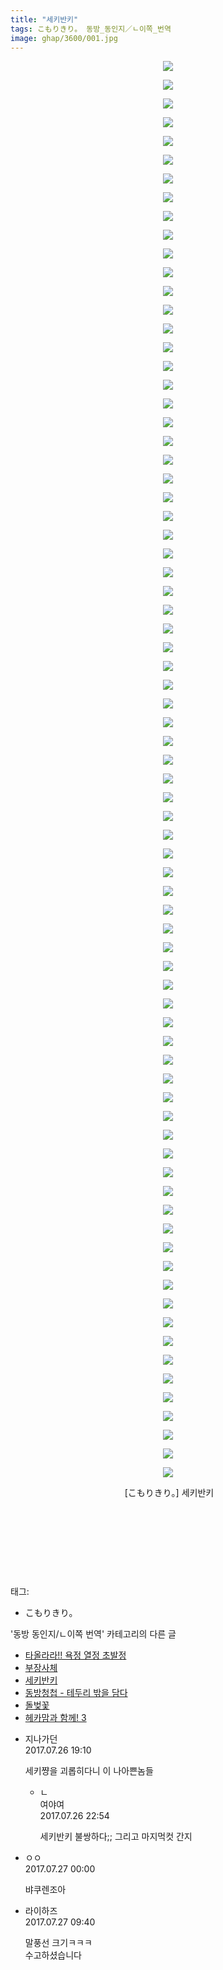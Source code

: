 ```yaml
---
title: "세키반키"
tags: こもりきり。 동방_동인지／ㄴ이쪽_번역
image: ghap/3600/001.jpg
---
```

<div class="article">
<p style="text-align: center; clear: none; float: none;"><img src="{{ site.nasurl }}/ghap/3600/001.jpg"/></p>
<p style="text-align: center; clear: none; float: none;"><img src="{{ site.nasurl }}/ghap/3600/002.jpg"/></p>
<p style="text-align: center; clear: none; float: none;"><img src="{{ site.nasurl }}/ghap/3600/003.jpg"/></p>
<p style="text-align: center; clear: none; float: none;"><img src="{{ site.nasurl }}/ghap/3600/004.jpg"/></p>
<p style="text-align: center; clear: none; float: none;"><img src="{{ site.nasurl }}/ghap/3600/005.jpg"/></p>
<p style="text-align: center; clear: none; float: none;"><img src="{{ site.nasurl }}/ghap/3600/006.jpg"/></p>
<p style="text-align: center; clear: none; float: none;"><img src="{{ site.nasurl }}/ghap/3600/007.jpg"/></p>
<p style="text-align: center; clear: none; float: none;"><img src="{{ site.nasurl }}/ghap/3600/008.jpg"/></p>
<p style="text-align: center; clear: none; float: none;"><img src="{{ site.nasurl }}/ghap/3600/009.jpg"/></p>
<p style="text-align: center; clear: none; float: none;"><img src="{{ site.nasurl }}/ghap/3600/010.jpg"/></p>
<p style="text-align: center; clear: none; float: none;"><img src="{{ site.nasurl }}/ghap/3600/011.jpg"/></p>
<p style="text-align: center; clear: none; float: none;"><img src="{{ site.nasurl }}/ghap/3600/012.jpg"/></p>
<p style="text-align: center; clear: none; float: none;"><img src="{{ site.nasurl }}/ghap/3600/013.jpg"/></p>
<p style="text-align: center; clear: none; float: none;"><img src="{{ site.nasurl }}/ghap/3600/014.jpg"/></p>
<p style="text-align: center; clear: none; float: none;"><img src="{{ site.nasurl }}/ghap/3600/015.jpg"/></p>
<p style="text-align: center; clear: none; float: none;"><img src="{{ site.nasurl }}/ghap/3600/016.jpg"/></p>
<p style="text-align: center; clear: none; float: none;"><img src="{{ site.nasurl }}/ghap/3600/017.jpg"/></p>
<p style="text-align: center; clear: none; float: none;"><img src="{{ site.nasurl }}/ghap/3600/018.jpg"/></p>
<p style="text-align: center; clear: none; float: none;"><img src="{{ site.nasurl }}/ghap/3600/019.jpg"/></p>
<p style="text-align: center; clear: none; float: none;"><img src="{{ site.nasurl }}/ghap/3600/020.jpg"/></p>
<p style="text-align: center; clear: none; float: none;"><img src="{{ site.nasurl }}/ghap/3600/021.jpg"/></p>
<p style="text-align: center; clear: none; float: none;"><img src="{{ site.nasurl }}/ghap/3600/022.jpg"/></p>
<p style="text-align: center; clear: none; float: none;"><img src="{{ site.nasurl }}/ghap/3600/023.jpg"/></p>
<p style="text-align: center; clear: none; float: none;"><img src="{{ site.nasurl }}/ghap/3600/024.jpg"/></p>
<p style="text-align: center; clear: none; float: none;"><img src="{{ site.nasurl }}/ghap/3600/025.jpg"/></p>
<p style="text-align: center; clear: none; float: none;"><img src="{{ site.nasurl }}/ghap/3600/026.jpg"/></p>
<p style="text-align: center; clear: none; float: none;"><img src="{{ site.nasurl }}/ghap/3600/027.jpg"/></p>
<p style="text-align: center; clear: none; float: none;"><img src="{{ site.nasurl }}/ghap/3600/028.jpg"/></p>
<p style="text-align: center; clear: none; float: none;"><img src="{{ site.nasurl }}/ghap/3600/029.jpg"/></p>
<p style="text-align: center; clear: none; float: none;"><img src="{{ site.nasurl }}/ghap/3600/030.jpg"/></p>
<p style="text-align: center; clear: none; float: none;"><img src="{{ site.nasurl }}/ghap/3600/031.jpg"/></p>
<p style="text-align: center; clear: none; float: none;"><img src="{{ site.nasurl }}/ghap/3600/032.jpg"/></p>
<p style="text-align: center; clear: none; float: none;"><img src="{{ site.nasurl }}/ghap/3600/033.jpg"/></p>
<p style="text-align: center; clear: none; float: none;"><img src="{{ site.nasurl }}/ghap/3600/034.jpg"/></p>
<p style="text-align: center; clear: none; float: none;"><img src="{{ site.nasurl }}/ghap/3600/035.jpg"/></p>
<p style="text-align: center; clear: none; float: none;"><img src="{{ site.nasurl }}/ghap/3600/036.jpg"/></p>
<p style="text-align: center; clear: none; float: none;"><img src="{{ site.nasurl }}/ghap/3600/037.jpg"/></p>
<p style="text-align: center; clear: none; float: none;"><img src="{{ site.nasurl }}/ghap/3600/038.jpg"/></p>
<p style="text-align: center; clear: none; float: none;"><img src="{{ site.nasurl }}/ghap/3600/039.jpg"/></p>
<p style="text-align: center; clear: none; float: none;"><img src="{{ site.nasurl }}/ghap/3600/040.jpg"/></p>
<p style="text-align: center; clear: none; float: none;"><img src="{{ site.nasurl }}/ghap/3600/041.jpg"/></p>
<p style="text-align: center; clear: none; float: none;"><img src="{{ site.nasurl }}/ghap/3600/042.jpg"/></p>
<p style="text-align: center; clear: none; float: none;"><img src="{{ site.nasurl }}/ghap/3600/043.jpg"/></p>
<p style="text-align: center; clear: none; float: none;"><img src="{{ site.nasurl }}/ghap/3600/044.jpg"/></p>
<p style="text-align: center; clear: none; float: none;"><img src="{{ site.nasurl }}/ghap/3600/045.jpg"/></p>
<p style="text-align: center; clear: none; float: none;"><img src="{{ site.nasurl }}/ghap/3600/046.jpg"/></p>
<p style="text-align: center; clear: none; float: none;"><img src="{{ site.nasurl }}/ghap/3600/047.jpg"/></p>
<p style="text-align: center; clear: none; float: none;"><img src="{{ site.nasurl }}/ghap/3600/048.jpg"/></p>
<p style="text-align: center; clear: none; float: none;"><img src="{{ site.nasurl }}/ghap/3600/049.jpg"/></p>
<p style="text-align: center; clear: none; float: none;"><img src="{{ site.nasurl }}/ghap/3600/050.jpg"/></p>
<p style="text-align: center; clear: none; float: none;"><img src="{{ site.nasurl }}/ghap/3600/051.jpg"/></p>
<p style="text-align: center; clear: none; float: none;"><img src="{{ site.nasurl }}/ghap/3600/052.jpg"/></p>
<p style="text-align: center; clear: none; float: none;"><img src="{{ site.nasurl }}/ghap/3600/053.jpg"/></p>
<p style="text-align: center; clear: none; float: none;"><img src="{{ site.nasurl }}/ghap/3600/054.jpg"/></p>
<p style="text-align: center; clear: none; float: none;"><img src="{{ site.nasurl }}/ghap/3600/055.jpg"/></p>
<p style="text-align: center; clear: none; float: none;"><img src="{{ site.nasurl }}/ghap/3600/056.jpg"/></p>
<p style="text-align: center; clear: none; float: none;"><img src="{{ site.nasurl }}/ghap/3600/057.jpg"/></p>
<p style="text-align: center; clear: none; float: none;"><img src="{{ site.nasurl }}/ghap/3600/058.jpg"/></p>
<p style="text-align: center; clear: none; float: none;"><img src="{{ site.nasurl }}/ghap/3600/059.jpg"/></p>
<p style="text-align: center; clear: none; float: none;"><img src="{{ site.nasurl }}/ghap/3600/060.jpg"/></p>
<p style="text-align: center; clear: none; float: none;"><img src="{{ site.nasurl }}/ghap/3600/061.jpg"/></p>
<p style="text-align: center; clear: none; float: none;"><img src="{{ site.nasurl }}/ghap/3600/062.jpg"/></p>
<p style="text-align: center; clear: none; float: none;"><img src="{{ site.nasurl }}/ghap/3600/063.jpg"/></p>
<p style="text-align: center; clear: none; float: none;"><img src="{{ site.nasurl }}/ghap/3600/064.jpg"/></p>
<p style="text-align: center; clear: none; float: none;"><img src="{{ site.nasurl }}/ghap/3600/065.jpg"/></p>
<p style="text-align: center; clear: none; float: none;"><img src="{{ site.nasurl }}/ghap/3600/066.jpg"/></p>
<p style="text-align: center; clear: none; float: none;"><img src="{{ site.nasurl }}/ghap/3600/067.jpg"/></p>
<p style="text-align: center; clear: none; float: none;"><img src="{{ site.nasurl }}/ghap/3600/068.jpg"/></p>
<p style="text-align: center; clear: none; float: none;"><img src="{{ site.nasurl }}/ghap/3600/069.jpg"/></p>
<p style="text-align: center; clear: none; float: none;"><img src="{{ site.nasurl }}/ghap/3600/070.jpg"/></p>
<p style="text-align: center; clear: none; float: none;"><img src="{{ site.nasurl }}/ghap/3600/071.jpg"/></p>
<p style="text-align: center; clear: none; float: none;"><img src="{{ site.nasurl }}/ghap/3600/072.jpg"/></p>
<p style="text-align: center; clear: none; float: none;"><img src="{{ site.nasurl }}/ghap/3600/073.jpg"/></p>
<p style="text-align: center; clear: none; float: none;"><img src="{{ site.nasurl }}/ghap/3600/074.jpg"/></p>
<p style="text-align: center; clear: none; float: none;"><img src="{{ site.nasurl }}/ghap/3600/075.jpg"/></p>
<p style="text-align: center; clear: none; float: none;"><img src="{{ site.nasurl }}/ghap/3600/076.jpg"/></p>
<p style="text-align: center; clear: none; float: none;"> [こもりきり。] 세키반키</p>
<p style="text-align: center; clear: none; float: none;"><br/></p>
<p style="text-align: center; clear: none; float: none;"><br/></p>
<p style="text-align: center; clear: none; float: none;"><br/></p>
<p><br/></p>
</div><div class="tagTrail">
<p>태그: </p>
<ul>
<li>こもりきり。</li>
</ul>
</div><div class="another">
<p>'동방 동인지/ㄴ이쪽 번역' 카테고리의 다른 글</p>
<ul>
<li><a href="/2017-07-27-ghap_3602">타올라라!! 욕정 열정 초발정</a></li>
<li><a href="/2017-07-27-ghap_3601">부장사체</a></li>
<li><a href="/2017-07-26-ghap_3600">세키반키</a></li>
<li><a href="/2017-07-23-ghap_3598">동방청첩 - 테두리 밖을 담다</a></li>
<li><a href="/2017-07-22-ghap_3595">돌벚꽃</a></li>
<li><a href="/2017-07-18-ghap_3578">헤카맘과 함께! 3</a></li>
</ul>
</div><div class="cb_module cb_fluid">
<div class="cb_wrt cb_profile">
<div class="comment">
<ul>
<li class="cb_thumb_off" id="comment15044824">
<div class="cb_comment_area">
<div class="cb_info_area">
<div class="cb_section">
<span class="cb_nick_name">지나가던</span>
</div>
<div class="cb_section">
<span class="cb_date">2017.07.26 19:10 </span>
</div>
</div>
<div class="cb_dsc_comment">
<p class="cb_dsc">
											세키쨩을 괴롭히다니 이 나아쁜놈들
										</p>
</div>
<ul>
<li class="cb_thumb_off" id="comment15044958">
<span class="cb_bu_subnode">ㄴ</span>
<div class="cb_comment_area">
<div class="cb_info_area">
<div class="cb_section">
<span class="cb_nick_name">여야여</span>
</div>
<div class="cb_section">
<span class="cb_date">2017.07.26 22:54 </span>
</div>
</div>
<div class="cb_dsc_comment">
<p class="cb_dsc">
																세키반키 불쌍하다;; 그리고 마지먹컷 간지
															</p>
</div>
</div>
</li>
</ul>
</div></li>
<li class="cb_thumb_off" id="comment15045001">
<div class="cb_comment_area">
<div class="cb_info_area">
<div class="cb_section">
<span class="cb_nick_name">ㅇㅇ</span>
</div>
<div class="cb_section">
<span class="cb_date">2017.07.27 00:00 </span>
</div>
</div>
<div class="cb_dsc_comment">
<p class="cb_dsc">
											뱌쿠렌조아
										</p>
</div>
</div></li>
<li class="cb_thumb_off" id="comment15045168">
<div class="cb_comment_area">
<div class="cb_info_area">
<div class="cb_section">
<span class="cb_nick_name">라이하즈</span>
</div>
<div class="cb_section">
<span class="cb_date">2017.07.27 09:40 </span>
</div>
</div>
<div class="cb_dsc_comment">
<p class="cb_dsc">
											말풍선 크기ㅋㅋㅋ<br/>
수고하셨습니다
										</p>
</div>
</div></li>
</ul>
</div>
</div><!-- commentList close -->
</div>